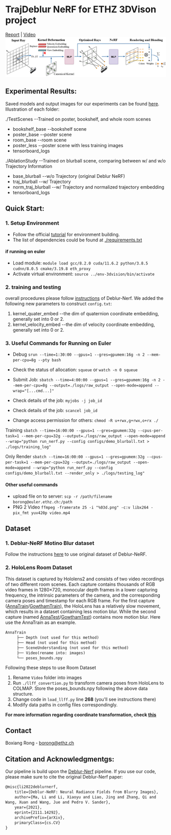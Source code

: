 # TrajDeblur NeRF for ETHZ 3DVison project
[Report](link) | [Video](https://youtube.com/playlist?list=PLUffCQyBEYtbOQg4-66ZrcuNmsX0OXVKv)
![](https://github.com/Ribosome-rbx/TrajDeblur-NeRF/blob/main/image/deblur_pipeline.png)

## Experimental Results: 
Saved models and output images for our experiments can be found [here](https://drive.google.com/drive/folders/1QVC7wxyLZeEcIck142Z531eHLeQANbt5?usp=drive_link). Illustration of each folder:


./TestScenes --Trained on poster, bookshelf, and whole room scenes
- bookshelf_base --bookshelf scene
- poster_base --poster scene 
- room_base --room scene 
- poster_less --poster scene with less training images 
- tensorboard_logs

./AblationStudy --Trained on blurball scene, comparing between w/ and w/o Trajectory Information
- base_blurball --w/o Trajectory (original Deblur NeRF)
- traj_blurball --w/ Trajectory
- norm_traj_blurball --w/ Trajectory and normalized trajectory embedding
- tensorboard_logs


## Quick Start:
### 1. Setup Environment
* Follow the official [tutorial](https://github.com/limacv/Deblur-NeRF#quick-start) for environment building.
* The list of dependencies could be found at [./requirements.txt](https://github.com/Ribosome-rbx/TrajDeblur-NeRF/blob/main/requirements.txt)
#### if running on euler 
* Load module: `module load gcc/8.2.0 cuda/11.6.2 python/3.8.5 cudnn/8.0.5 cmake/3.19.8 eth_proxy`
* Activate virtual environment: `source ../env-3dvision/bin/activate`

### 2. training and testing
overall procedures please follow [instructions](https://github.com/limacv/Deblur-NeRF#3-setting-parameters) of Deblur-Nerf. We added the following new parameters to construct `config.txt`:

1. kernel_quater_embed --the dim of quaternion coordinate embedding, generally set into 0 or 2.
2. kernel_velocity_embed --the dim of velocity coordinate embedding, generally set into 0 or 2.

### 3. Useful Commands for Running on Euler
* Debug `srun --time=1:30:00 --gpus=1 --gres=gpumem:16g -n 2 --mem-per-cpu=8g --pty bash`
* Check the status of allocation: `squeue` or `watch -n 0 squeue`

* Submit Job: `sbatch --time=4:00:00 --gpus=1 --gres=gpumem:16g -n 2 --mem-per-cpu=8g --output=./logs/raw_output --open-mode=append --wrap="[...cmd...]"`
* Check details of the job: `myjobs -j job_id`
* Check details of the job: `scancel job_id`

* Change access permission for others: `chmod -R u+rwx,g+rwx,o+rx ./`

Training
```sbatch --time=16:00:00 --gpus=1 --gres=gpumem:32g --cpus-per-task=1 --mem-per-cpu=32g --output=./logs/raw_output --open-mode=append --wrap="python run_nerf.py --config configs/demo_blurball.txt > ./logs/training_log"```

Only Render
```sbatch --time=16:00:00 --gpus=1 --gres=gpumem:32g --cpus-per-task=1 --mem-per-cpu=32g --output=./logs/raw_output --open-mode=append --wrap="python run_nerf.py --config configs/demo_blurball.txt --render_only > ./logs/testing_log"```

#### Other useful commands
* upload file on to server: `scp -r /path/filename borong@euler.ethz.ch:/path`
* PNG 2 Video `ffmpeg -framerate 25 -i "%03d.png" -c:v libx264 -pix_fmt yuv420p video.mp4`


## Dataset
### 1. Deblur-NeRF Motino Blur dataset
Follow the instructions [here](https://github.com/limacv/Deblur-NeRF#2-download-dataset) to use original dataset of Deblur-NeRF.
### 2. HoloLens Room Dataset
This dataset is captured by Hololens2 and consists of two video recordings of two different room scenes. Each capture contains thousands of RGB video frames in 1280×720, monocular depth frames in a lower capturing frequency, the intrinsic parameters of the camera, and the corresponding camera poses and timestamp for each RGB frame. For the first capture ([AnnaTrain](https://drive.google.com/file/d/1ejI0oGDvouf8kSXmtE2YtDnUD5xQ9CJ0/view)/[GowthamTrain](https://drive.google.com/file/d/1SDoMu82SKCXeIN0Jx5hPdFrSIh5NdLd5/view)), the HoloLens has a relatively slow movement, which results in a dataset containing less motion blur. While the second capture (named [AnnaTest](https://drive.google.com/file/d/1GM86hnksWmncO_VzHofgo8cX0_KKEzvO/view)/[GowthamTest](https://drive.google.com/file/d/1ch8T6YyFJjmdYxV6ZIc7_MvTgNo4QHTE/view)) contains more motion blur. Here use the AnnaTrain as an example.
```
AnnaTrain
     ├── Depth (not used for this method)
     ├── Head (not used for this method)
     ├── SceneUnderstanding (not used for this method)
     ├── Video(rename into: images)
     └── poses_bounds.npy
```


Following these steps to use Room Dataset
1. Rename `Video` folder into images
2. Run `./llff_convertion.py` to transform camera poses from HoloLens to COLMAP. Store the poses_bounds.npy following the above data structure.
3. Change code in `load_llff.py` line **268** (you'll see instructions there)
4. Modify data paths in config files correspondingly. 

**For more information regarding coordinate transformation, check [this](https://github.com/Dzl666/3DVision_DSNerf#coordinate-system)**
## Contact
Boxiang Rong - borong@ethz.ch

## Citation and Acknowledgmentgs:
Our pipeline is build upon the [Deblur-Nerf](https://github.com/limacv/Deblur-NeRF) pipeline. If you use our code, please make sure to cite the original Deblur-Nerf paper:
```
@misc{li2022deblurnerf,
    title={Deblur-NeRF: Neural Radiance Fields from Blurry Images},
    author={Ma, Li and Li, Xiaoyu and Liao, Jing and Zhang, Qi and Wang, Xuan and Wang, Jue and Pedro V. Sander},
    year={2021},
    eprint={2111.14292},
    archivePrefix={arXiv},
    primaryClass={cs.CV}
}
```
